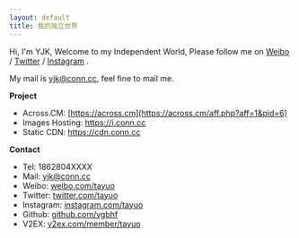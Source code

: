 ```yaml
---
layout: default
title: 我的独立世界
---
```


Hi, I'm YJK, Welcome to my Independent World, Please follow me on <span class="sup" data-text="@tayuo">[Weibo](http://weibo.com/tayuo)</span> / [Twitter](https://twitter.com/tayuo) / [Instagram](http://instagram.com/tayuo) .

My mail is [&#121;&#106;&#107;&#64;&#99;&#111;&#110;&#110;&#46;&#99;&#99;](mailto:&#121;&#106;&#107;&#64;&#99;&#111;&#110;&#110;&#46;&#99;&#99;), feel fine to mail me.

**Project**

* Across.CM: [https://across.cm](https://across.cm/aff.php?aff=1&pid=6)
* Images Hosting: https://i.conn.cc
* Static CDN: https://cdn.conn.cc

**Contact**

- Tel: 1862804XXXX
- Mail: [&#121;&#106;&#107;&#64;&#99;&#111;&#110;&#110;&#46;&#99;&#99;](mailto:&#121;&#106;&#107;&#64;&#99;&#111;&#110;&#110;&#46;&#99;&#99;)
- Weibo: [weibo.com/tayuo](http://weibo.com/tayuo)
- Twitter: [twitter.com/tayuo](https://twitter.com/tayuo)
- Instagram: [instagram.com/tayuo](https://instagram.com/tayuo)
- Github: [github.com/ygbhf](https://github.com/ygbhf)
- V2EX: [v2ex.com/member/tayuo](https://www.v2ex.com/member/tayuo)
